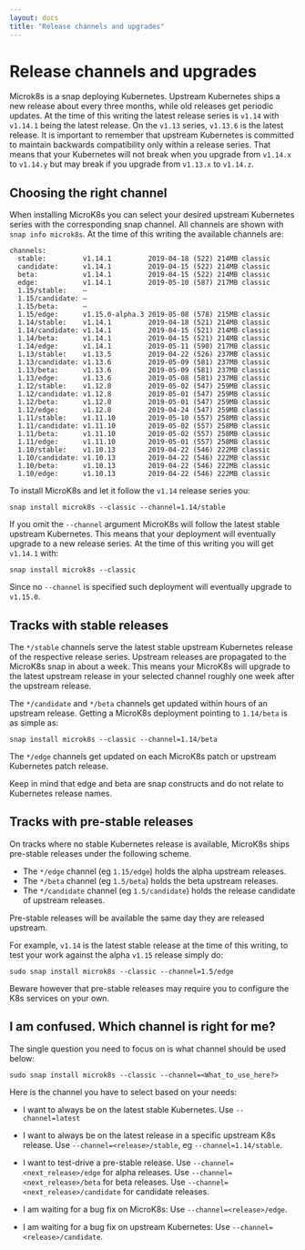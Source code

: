 ```yaml
---
layout: docs
title: "Release channels and upgrades"
---
```

# Release channels and upgrades

Microk8s is a snap deploying Kubernetes. Upstream Kubernetes ships a new release about every three months, while old releases get periodic updates. At the time of this writing the latest release series is `v1.14` with `v1.14.1` being the latest release. On the `v1.13` series, `v1.13.6` is the latest release. It is important to remember that upstream Kubernetes is committed to maintain backwards compatibility only within a release series. That means that your Kubernetes will not break when you upgrade from `v1.14.x` to `v1.14.y` but may break if you upgrade from `v1.13.x` to `v1.14.z`.


## Choosing the right channel

When installing MicroK8s you can select your desired upstream Kubernetes series with the corresponding snap channel. All channels are shown with `snap info microk8s`. At the time of this writing the available channels are:

```
channels:
  stable:         v1.14.1         2019-04-18 (522) 214MB classic
  candidate:      v1.14.1         2019-04-15 (522) 214MB classic
  beta:           v1.14.1         2019-04-15 (522) 214MB classic
  edge:           v1.14.1         2019-05-10 (587) 217MB classic
  1.15/stable:    –
  1.15/candidate: –
  1.15/beta:      –
  1.15/edge:      v1.15.0-alpha.3 2019-05-08 (578) 215MB classic
  1.14/stable:    v1.14.1         2019-04-18 (521) 214MB classic
  1.14/candidate: v1.14.1         2019-04-15 (521) 214MB classic
  1.14/beta:      v1.14.1         2019-04-15 (521) 214MB classic
  1.14/edge:      v1.14.1         2019-05-11 (590) 217MB classic
  1.13/stable:    v1.13.5         2019-04-22 (526) 237MB classic
  1.13/candidate: v1.13.6         2019-05-09 (581) 237MB classic
  1.13/beta:      v1.13.6         2019-05-09 (581) 237MB classic
  1.13/edge:      v1.13.6         2019-05-08 (581) 237MB classic
  1.12/stable:    v1.12.8         2019-05-02 (547) 259MB classic
  1.12/candidate: v1.12.8         2019-05-01 (547) 259MB classic
  1.12/beta:      v1.12.8         2019-05-01 (547) 259MB classic
  1.12/edge:      v1.12.8         2019-04-24 (547) 259MB classic
  1.11/stable:    v1.11.10        2019-05-10 (557) 258MB classic
  1.11/candidate: v1.11.10        2019-05-02 (557) 258MB classic
  1.11/beta:      v1.11.10        2019-05-02 (557) 258MB classic
  1.11/edge:      v1.11.10        2019-05-01 (557) 258MB classic
  1.10/stable:    v1.10.13        2019-04-22 (546) 222MB classic
  1.10/candidate: v1.10.13        2019-04-22 (546) 222MB classic
  1.10/beta:      v1.10.13        2019-04-22 (546) 222MB classic
  1.10/edge:      v1.10.13        2019-04-22 (546) 222MB classic
```

To install MicroK8s and let it follow the `v1.14` release series you:

```
snap install microk8s --classic --channel=1.14/stable
```

If you omit the `--channel` argument MicroK8s will follow the latest stable upstream Kubernetes. This means that your deployment will eventually upgrade to a new release series. At the time of this writing you will get `v1.14.1` with:

```
snap install microk8s --classic
```

Since no `--channel` is specified such deployment will eventually upgrade to `v1.15.0`.


## Tracks with stable releases

The `*/stable` channels serve the latest stable upstream Kubernetes release of the respective release series. Upstream releases are propagated to the MicroK8s snap in about a week. This means your MicroK8s will upgrade to the latest upstream release in your selected channel roughly one week after the upstream release.

The `*/candidate` and `*/beta` channels get updated within hours of an upstream release. Getting a MicroK8s deployment pointing to `1.14/beta` is as simple as:

```
snap install microk8s --classic --channel=1.14/beta
```

The `*/edge` channels get updated on each MicroK8s patch or upstream Kubernetes patch release.

Keep in mind that edge and beta are snap constructs and do not relate to Kubernetes release names.


## Tracks with pre-stable releases

On tracks where no stable Kubernetes release is available, MicroK8s ships pre-stable releases under the following scheme. 

- The `*/edge` channel (eg `1.15/edge`) holds the alpha upstream releases. 
- The `*/beta` channel (eg `1.5/beta`) holds the beta upstream releases.
- The `*/candidate` channel (eg `1.5/candidate`) holds the release candidate of upstream releases.

Pre-stable releases will be available the same day they are released upstream. 

For example, `v1.14` is the latest stable release at the time of this writing, to test your work against the alpha `v1.15` release simply do:

```
sudo snap install microk8s --classic --channel=1.5/edge
```

Beware however that pre-stable releases may require you to configure the K8s services on your own.


## I am confused. Which channel is right for me?

The single question you need to focus on is what channel should be used below:
```
sudo snap install microk8s --classic --channel=<What_to_use_here?>

```

Here is the channel you have to select based on your needs:

 - I want to always be on the latest stable Kubernetes.
Use `--channel=latest`

 - I want to always be on the latest release in a specific upstream K8s release.
Use `--channel=<release>/stable`, eg `--channel=1.14/stable`. 

 - I want to test-drive a pre-stable release.
Use `--channel=<next_release>/edge` for alpha releases.
Use `--channel=<next_release>/beta` for beta releases.
Use `--channel=<next_release>/candidate` for candidate releases.

 - I am waiting for a bug fix on MicroK8s:
Use `--channel=<release>/edge`.

 - I am waiting for a bug fix on upstream Kubernetes:
Use `--channel=<release>/candidate`.
